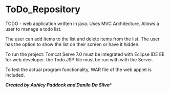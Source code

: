 ToDo_Repository
===============
TODO - 
web application written in java. 
Uses MVC Architecture. 
Allows a user to manage a todo list. 

The user can add items to the list and delete items from the list. 
The user has the option to show the list on their screen or have it hidden. 

To run the project: Tomcat Serve 7.0 must be integrated with Eclipse IDE EE for web developer.
the Todo.JSP file must be run with with the Server.

To test the actual program functionality, WAR file of the web applet is included.

***Created by Ashley Paddock and Danilo Da Silva****
